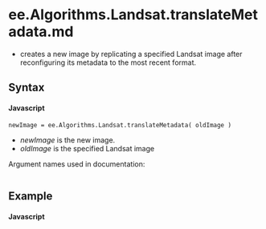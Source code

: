 # ee.Algorithms.Landsat.translateMetadata.md
- creates a new image by replicating a specified Landsat image after reconfiguring its metadata to the most recent format.

## Syntax

#### Javascript
```
newImage = ee.Algorithms.Landsat.translateMetadata( oldImage ) 
```

- *newImage* is the new image. 
- *oldImage* is the specified Landsat image 


Argument names used in documentation:
```

```

## Example

#### Javascript
```


```
